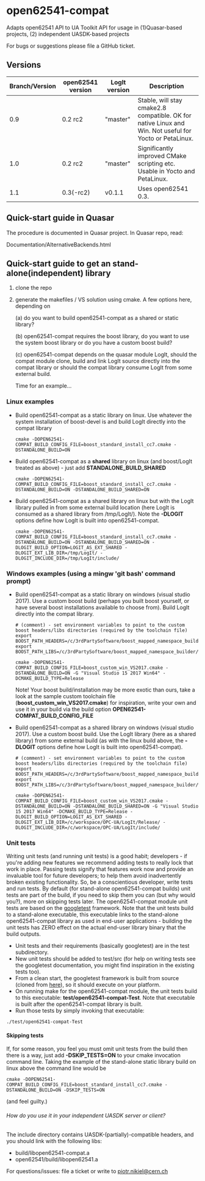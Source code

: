 # open62541-compat
Adapts open62541 API to UA Toolkit API for usage in (1)Quasar-based projects, (2) independent UASDK-based projects

For bugs or suggestions please file a GitHub ticket.

Versions
--------

| Branch/Version | open62541 version | LogIt version | Description |
| -------------- | ----------------- | ------------- | ----------- |
| 0.9            | 0.2 rc2           | "master"      | Stable, will stay cmake2.8 compatible. OK for native Linux and Win. Not useful for Yocto or PetaLinux.  |
| 1.0            | 0.2 rc2           | "master"      | Significantly improved CMake scripting etc. Usable in Yocto and PetaLinux. |
| 1.1            | 0.3(-rc2)         | v0.1.1        | Uses open62541 0.3. |


Quick-start guide in Quasar
---------------------------
The procedure is documented in Quasar project.
In Quasar repo, read:

Documentation/AlternativeBackends.html

Quick-start guide to get an stand-alone(independent) library
-----------------------------------------------------------
1. clone the repo

2. generate the makefiles / VS solution using cmake. A few options here, depending on

   (a) do you want to build open62541-compat as a shared or static library?

   (b) open62541-compat requires the boost library, do you want to use the system boost library or do you have a custom boost build?

   (c) open62541-compat depends on the quasar module LogIt, should the compat module clone, build and link LogIt source directly into 
       the compat library or should the compat library consume LogIt from some external build.

   Time for an example...

### Linux examples
   - Build open62541-compat as a static library on linux. Use whatever the system installation of boost-devel is and build LogIt
     directly into the compat library
     ```
     cmake -DOPEN62541-COMPAT_BUILD_CONFIG_FILE=boost_standard_install_cc7.cmake -DSTANDALONE_BUILD=ON
     ```

   - Build open62541-compat as a **shared** library on linux (and boost/LogIt treated as above) - just add **STANDALONE_BUILD_SHARED**
     ```
     cmake -DOPEN62541-COMPAT_BUILD_CONFIG_FILE=boost_standard_install_cc7.cmake -DSTANDALONE_BUILD=ON -DSTANDALONE_BUILD_SHARED=ON
     ```
     
   - Build open62541-compat as a shared library on linux but with the LogIt library pulled in from some external build location (here LogIt is consumed as a shared library from /tmp/LogIt/). Note the **-DLOGIT** options define how LogIt is built into open62541-compat.
     ```
     cmake -DOPEN62541-COMPAT_BUILD_CONFIG_FILE=boost_standard_install_cc7.cmake -DSTANDALONE_BUILD=ON -DSTANDALONE_BUILD_SHARED=ON -DLOGIT_BUILD_OPTION=LOGIT_AS_EXT_SHARED -DLOGIT_EXT_LIB_DIR=/tmp/LogIt/ -DLOGIT_INCLUDE_DIR=/tmp/LogIt/include/
     ```
### Windows examples (using a mingw 'git bash' command prompt)
   - Build open62541-compat as a static library on windows (visual studio 2017). Use a custom boost build (perhaps you built boost 
     yourself, or have several boost installations available to choose from). Build LogIt directly into the compat library.
     ```
     # (comment) - set environment variables to point to the custom boost headers/libs directories (required by the toolchain file)
     export BOOST_PATH_HEADERS=/c/3rdPartySoftware/boost_mapped_namespace_builder/work/MAPPED_NAMESPACE_INSTALL/include/
     export BOOST_PATH_LIBS=/c/3rdPartySoftware/boost_mapped_namespace_builder/work/MAPPED_NAMESPACE_INSTALL/lib/
     
     cmake -DOPEN62541-COMPAT_BUILD_CONFIG_FILE=boost_custom_win_VS2017.cmake -DSTANDALONE_BUILD=ON -G "Visual Studio 15 2017 Win64" -DCMAKE_BUILD_TYPE=Release
     ```
     Note! Your boost build/installation may be more exotic than ours, take a look at the sample custom toolchain file (__boost_custom_win_VS2017.cmake__)
     for inspiration, write your own and use it in your build via the build option **OPEN62541-COMPAT_BUILD_CONFIG_FILE**
     
   - Build open62541-compat as a shared library on windows (visual studio 2017). Use a custom boost build. Use the LogIt library (here as a shared library) from some external build (as with the linux build above, the **-DLOGIT** options define how LogIt is built into open62541-compat).
     ```
     # (comment) - set environment variables to point to the custom boost headers/libs directories (required by the toolchain file)
     export BOOST_PATH_HEADERS=/c/3rdPartySoftware/boost_mapped_namespace_builder/work/MAPPED_NAMESPACE_INSTALL/include/
     export BOOST_PATH_LIBS=/c/3rdPartySoftware/boost_mapped_namespace_builder/work/MAPPED_NAMESPACE_INSTALL/lib/
     
     cmake -DOPEN62541-COMPAT_BUILD_CONFIG_FILE=boost_custom_win_VS2017.cmake -DSTANDALONE_BUILD=ON -DSTANDALONE_BUILD_SHARED=ON -G "Visual Studio 15 2017 Win64" -DCMAKE_BUILD_TYPE=Release -DLOGIT_BUILD_OPTION=LOGIT_AS_EXT_SHARED -DLOGIT_EXT_LIB_DIR=/c/workspace/OPC-UA/LogIt/Release/ -DLOGIT_INCLUDE_DIR=/c/workspace/OPC-UA/LogIt/include/
     ```

### Unit tests
Writing unit tests (and running unit tests) is a good habit; developers - if you're adding new features we recommend adding tests to really lock that work in place. Passing tests signify that features work now and provide an invaluable tool for future developers; to help them avoid inadvertently broken existing functionality. So, be a conscientious developer, write tests and run tests. By default (for stand-alone open62541-compat builds) unit tests are part of the build, if you need to skip them you can (but why would you?), more on skipping tests later. The open62541-compat module unit tests are based on the [googletest](https://github.com/google/googletest) framework. Note that the unit tests build to a stand-alone executable, this executable links to the stand-alone open62541-compat library as used in end-user applications - building the unit tests has ZERO effect on the actual end-user library binary that the build outputs.
* Unit tests and their requirements (basically googletest) are in the test subdirectory.
* New unit tests should be added to test/src (for help on writing tests see the googletest documentation, you might find inspiration in the existing tests too).
* From a clean start, the googletest framework is built from source (cloned from [here](https://github.com/google/googletest)), so it should execute on your platform.
* On running make for the open62541-compat module, the unit tests build to this executable: __test/open62541-compat-Test__. Note that executable is built after the open62541-compat library is built.
* Run those tests by simply invoking that executable:
```
./test/open62541-compat-Test
```

#### Skipping tests
If, for some reason, you feel you must omit unit tests from the build then there is a way, just add __-DSKIP_TESTS=ON__ to your cmake invocation command line. Taking the example of the stand-alone static library build on linux above the command line would be
```
cmake -DOPEN62541-COMPAT_BUILD_CONFIG_FILE=boost_standard_install_cc7.cmake -DSTANDALONE_BUILD=ON -DSKIP_TESTS=ON
```
(and feel guilty.)

###### How do you use it in your independent UASDK server or client? ######

The include directory contains UASDK-(partially)-compatible headers, and you should link with the following libs:
* build/libopen62541-compat.a
* open62541/build/libopen62541.a

For questions/issues: file a ticket or write to piotr.nikiel@cern.ch

